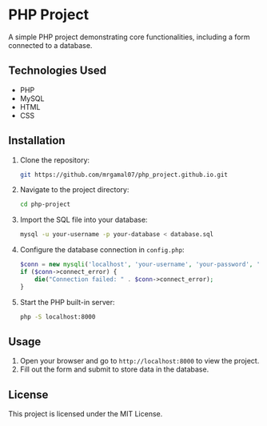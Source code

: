 # PHP Project

A simple PHP project demonstrating core functionalities, including a form connected to a database.

## Technologies Used
- PHP
- MySQL
- HTML
- CSS

## Installation
1. Clone the repository:
   ```bash
   git https://github.com/mrgamal07/php_project.github.io.git
   ```
2. Navigate to the project directory:
   ```bash
   cd php-project
   ```
3. Import the SQL file into your database:
   ```bash
   mysql -u your-username -p your-database < database.sql
   ```
4. Configure the database connection in `config.php`:
   ```php
   $conn = new mysqli('localhost', 'your-username', 'your-password', 'your-database');
   if ($conn->connect_error) {
       die("Connection failed: " . $conn->connect_error);
   }
   ```
5. Start the PHP built-in server:
   ```bash
   php -S localhost:8000
   ```

## Usage
1. Open your browser and go to `http://localhost:8000` to view the project.
2. Fill out the form and submit to store data in the database.

## License
This project is licensed under the MIT License.
